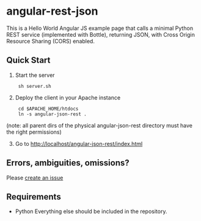 angular-rest-json
=================

This is a Hello World Angular JS example page that calls a minimal Python REST service (implemented with Bottle), returning JSON, with Cross Origin Resource Sharing (CORS) enabled.

Quick Start
-----------

1. Start the server

        sh server.sh

2. Deploy the client in your Apache instance

        cd $APACHE_HOME/htdocs
        ln -s angular-json-rest .
(note: all parent dirs of the physical angular-json-rest directory must have the right permissions)
        
3. Go to [http://localhost/angular-json-rest/index.html](http://localhost/angular-json-rest/index.html)

Errors, ambiguities, omissions?
-------------------------------

Please [create an issue](https://github.com/sarnobat/angular-rest-json/issues/new)

Requirements
------------
* Python
Everything else should be included in the repository.
